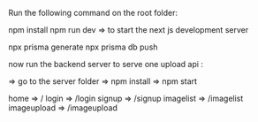 Run the following command on the root folder:

npm install
npm run dev => to start the next js development server

<!-- if got any error regarding prisma then run the following command and restart the server -->

npx prisma generate
npx prisma db push

now run the backend server to serve one upload api :

=> go to the server folder 
=> npm install 
=> npm start

<!-- routes: -->

home => /
login => /login
signup => /signup
imagelist => /imagelist
imageupload => /imageupload